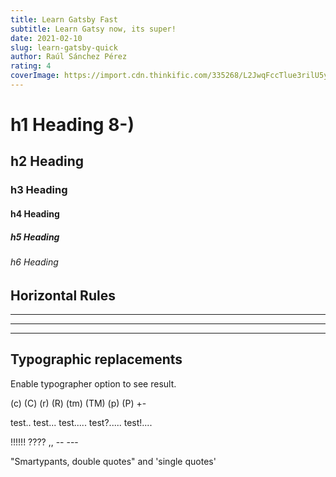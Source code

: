 ```yaml
---
title: Learn Gatsby Fast
subtitle: Learn Gatsy now, its super!
date: 2021-02-10
slug: learn-gatsby-quick
author: Raúl Sánchez Pérez
rating: 4
coverImage: https://import.cdn.thinkific.com/335268/L2JwqFccTlue3rilU5yK_react.jpg
---
```


# h1 Heading 8-)
## h2 Heading
### h3 Heading
#### h4 Heading
##### h5 Heading
###### h6 Heading


## Horizontal Rules

___

---

***


## Typographic replacements

Enable typographer option to see result.

(c) (C) (r) (R) (tm) (TM) (p) (P) +-

test.. test... test..... test?..... test!....

!!!!!! ???? ,,  -- ---

"Smartypants, double quotes" and 'single quotes'